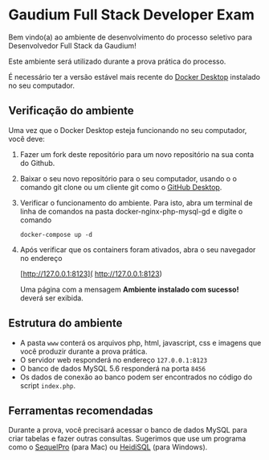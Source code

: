 # Gaudium Full Stack Developer Exam

Bem vindo(a) ao ambiente de desenvolvimento do processo seletivo para Desenvolvedor Full Stack da Gaudium!

Este ambiente será utilizado durante a prova prática do processo.

É necessário ter a versão estável mais recente do [Docker Desktop](https://www.docker.com/products/docker-desktop) instalado no seu computador.

## Verificação do ambiente

Uma vez que o Docker Desktop esteja funcionando no seu computador, você deve:

1. Fazer um fork deste repositório para um novo repositório na sua conta do Github.

2. Baixar o seu novo repositório para o seu computador, usando o o comando git clone ou um cliente git como o [GitHub Desktop](https://desktop.github.com/).

3. Verificar o funcionamento do ambiente. Para isto, abra um terminal de linha de comandos na pasta docker-nginx-php-mysql-gd e digite o comando 

   `docker-compose up -d`

4. Após verificar que os containers foram ativados, abra o seu navegador no endereço

    [http://127.0.0.1:8123]( http://127.0.0.1:8123)

   Uma página com a mensagem **Ambiente instalado com sucesso!** deverá ser exibida.

## Estrutura do ambiente

- A pasta `www` conterá os arquivos php, html, javascript, css e imagens que você produzir durante a prova prática.
- O servidor web responderá no endereço `127.0.0.1:8123` 
- O banco de dados MySQL 5.6 responderá na porta `8456`
- Os dados de conexão ao banco podem ser encontrados no código do script `index.php`.

## Ferramentas recomendadas

Durante a prova, você precisará acessar o banco de dados MySQL para criar tabelas e fazer outras consultas. Sugerimos que use um programa como o [SequelPro](https://sequelpro.com/) (para Mac) ou [HeidiSQL](https://www.heidisql.com/) (para Windows).

